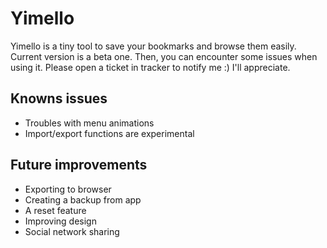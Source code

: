 # Yimello

Yimello is a tiny tool to save your bookmarks and browse them easily.
Current version is a beta one. Then, you can encounter some issues when
using it. Please open a ticket in tracker to notify me :) I'll appreciate.

## Knowns issues

* Troubles with menu animations
* Import/export functions are experimental

## Future improvements 

* Exporting to browser
* Creating a backup from app
* A reset feature
* Improving design
* Social network sharing